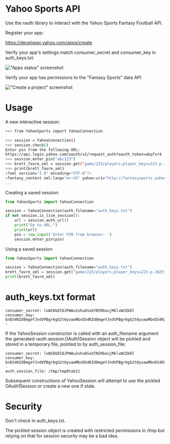 Yahoo Sports API
================

Use the rauth library to interact with the Yahoo Sports Fantasy Football API.

Register your app:

https://developer.yahoo.com/apps/create

Verify your app's settings match consumer_secret and consumer_key in auth_keys.txt:

!["Apps status" screenshot](/../screenshots/apps_status.png?raw=true "Apps status screenshot")

Verify your app has permissions to the "Fantasy Sports" data API

!["Create a project" screenshot](/../screenshots/create_a_project.png?raw=true "Create a project screenshot")

Usage
=====

A new interactive session:
```bash
>>> from YahooSports import YahooConnection

>>> session = YahooConnection()
>>> session.check()
Enter pin from the following URL:
https://api.login.yahoo.com/oauth/v2/request_auth?oauth_token=abqfvr4
>>> session.enter_pin("abc123")
>>> brett_favre_xml = session.get("game/223/players;player_keys=223.p.1025")
>>> print(brett_favre_xml)
<?xml version="1.0" encoding="UTF-8"?>
<fantasy_content xml:lang="en-US" yahoo:uri="http://fantasysports.yahooapis.com/fantasy ...
...
```

Creating a saved session: 
```python
from YahooSports import YahooConnection

session = YahooConnection(auth_filename="auth_keys.txt")
if not session.is_live_session():
    url = session.auth_url()
    print("Go to URL:")
    print(url)
    pin = raw_input('Enter PIN from browser: ')
    session.enter_pin(pin)
```

Using a saved session:
```python
from YahooSports import YahooConnection

session = YahooConnection(auth_filename="auth_keys.txt")
brett_favre_xml = session.get("game/223/players;player_keys=223.p.1025")
print(brett_favre_xml)
```

auth_keys.txt format
====================

    consumer_secret: lxWCDkDlDJPWAu2vhu6SxbTN5RboujMklxWCDkDl
    consumer_key: bnDS4RZd8mgeYJndVPBgr6gG2t6yuawMbnDS4RZd8mgeYJndVPBgr6gG2t6yuawMbnDS4RZd8mgeYJndVPBgr6gG2t--


If the YahooSession constructor is called with an auth_filename
argument the generated rauth.session.OAuth1Session object will be
pickled and stored in a temporary file, pointed to by
auth_session_file:

    consumer_secret: lxWCDkDlDJPWAu2vhu6SxbTN5RboujMklxWCDkDl
    consumer_key: bnDS4RZd8mgeYJndVPBgr6gG2t6yuawMbnDS4RZd8mgeYJndVPBgr6gG2t6yuawMbnDS4RZd8mgeYJndVPBgr6gG2t--
    auth_session_file: /tmp/tmp0tab11

Subsequent constructions of YahooSession will attempt to use the
pickled OAuth1Session or create a new one if stale.

Security
========

Don't check in auth_keys.txt.

The pickled session object is created with restricted permissions in
/tmp but relying on that for session security may be a bad idea.

